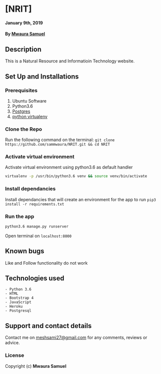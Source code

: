 # [NRIT]
#### January 9th, 2019
#### By **[Mwaura Samuel](https://github.com/sammwaura)**

## Description
This is a Natural Resource and Informatioin Technology website.

## Set Up and Installations

### Prerequisites
1. Ubuntu Software
2. Python3.6
3. [Postgres](https://www.postgresql.org/download/)
4. [python virtualenv](https://gist.github.com/Geoyi/d9fab4f609e9f75941946be45000632b)

### Clone the Repo
Run the following command on the terminal:
`git clone https://github.com/sammwaura/NRIT.git && cd NRIT`

### Activate virtual environment
Activate virtual environment using python3.6 as default handler
```bash
virtualenv -p /usr/bin/python3.6 venv && source venv/bin/activate
```

### Install dependancies
Install dependancies that will create an environment for the app to run
`pip3 install -r requirements.txt`

### Run the app
```bash
python3.6 manage.py runserver
```
Open terminal on `localhost:8000`

## Known bugs
Like and Follow functionality do not work

## Technologies used
    - Python 3.6
    - HTML
    - Bootstrap 4
    - JavaScript
    - Heroku
    - Postgresql

## Support and contact details
Contact me on meshsami27@gmail.com for any comments, reviews or advice.

### License
Copyright (c) **Mwaura Samuel**